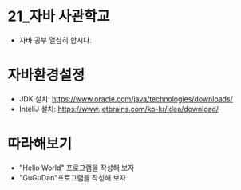 # 21_자바 사관학교
- 자바 공부 열심히 합시다.
# 자바환경설정
- JDK 설치: https://www.oracle.com/java/technologies/downloads/
- InteliJ 설치: https://www.jetbrains.com/ko-kr/idea/download/
# 따라해보기
- "Hello World" 프로그램을 작성해 보자
- "GuGuDan"프로그램을 작성해 보자

